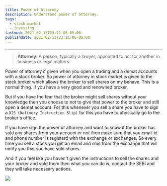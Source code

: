 ```yaml
---
title: Power of Attorney
description: Understand power of attorney.
tags:
  - stock-market
  - investing
lastmod: 2021-02-13T23:11:06-05:00
publishdate: 2021-02-13T23:11:06-05:00
---
```


---

> **Attorney**: A person, typically a lawyer, appointed to act for another in business or legal matters.

Power of attorney if given when you open a trading and a demat accounts with a stock broker. So power of attorney in stock market is given to the stock broker which allows the broker to sell shares on my behave. This is a normal thing. If you have a very good and renowned broker.

But if you have the fear that the broker might sell shares without your knowledge then you choose to not to give that power to the broker and still open a demat account. For this whenever you sell a share you have to sign a `DIS (Delivery Instruction Slip)` for this you have to physically go to the broker's office.

If you have sign the power of attorney and want to know if the broker has sold any shares from your account or not then make sure that you email id and phone number is registerd with the exchange or exchanges. So every time you sell a stock you get an email and sms from the exchange that will notify you that you have sold shares.

And if you feel like you haven't given the instructions to sell the shares and your broker and sold them then what you can do is, contact the SEBI and they will take necessary actions.

![](https://media.giphy.com/media/A9grgCQ0Dm012/giphy.gif)
